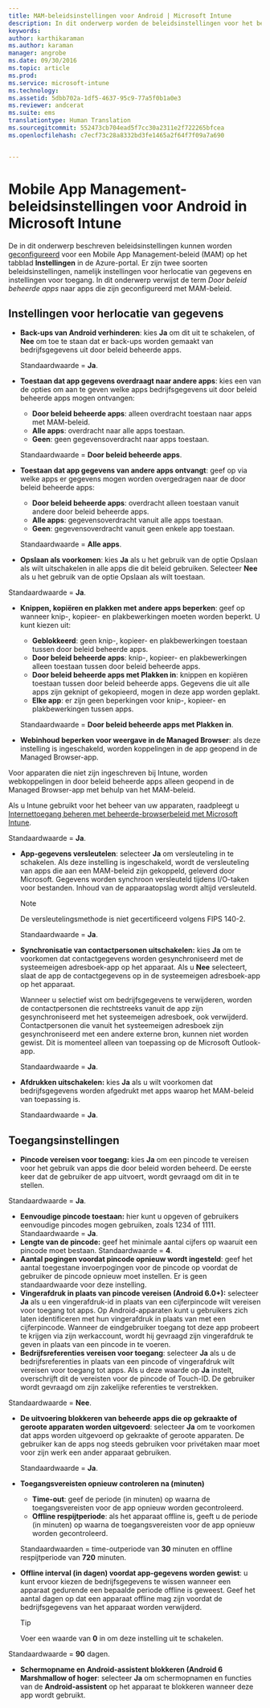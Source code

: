 ```yaml
---
title: MAM-beleidsinstellingen voor Android | Microsoft Intune
description: In dit onderwerp worden de beleidsinstellingen voor het beheren van mobiele apps voor Adroid-apparaten beschreven.
keywords: 
author: karthikaraman
ms.author: karaman
manager: angrobe
ms.date: 09/30/2016
ms.topic: article
ms.prod: 
ms.service: microsoft-intune
ms.technology: 
ms.assetid: 5dbb702a-1df5-4637-95c9-77a5f0b1a0e3
ms.reviewer: andcerat
ms.suite: ems
translationtype: Human Translation
ms.sourcegitcommit: 552473cb704ead5f7cc30a2311e2f722265bfcea
ms.openlocfilehash: c7ecf73c28a8332bd3fe1465a2f64f7f09a7a690


---
```


# <a name="android-mobile-app-management-policy-settings-in-microsoft-intune"></a>Mobile App Management-beleidsinstellingen voor Android in Microsoft Intune
De in dit onderwerp beschreven beleidsinstellingen kunnen worden [geconfigureerd](create-and-deploy-mobile-app-management-policies-with-microsoft-intune.md) voor een Mobile App Management-beleid (MAM) op het tabblad **Instellingen** in de Azure-portal.
Er zijn twee soorten beleidsinstellingen, namelijk instellingen voor herlocatie van gegevens en instellingen voor toegang. In dit onderwerp verwijst de term *Door beleid beheerde apps* naar apps die zijn geconfigureerd met MAM-beleid.

##  <a name="data-relocation-settings"></a>Instellingen voor herlocatie van gegevens

- **Back-ups van Android verhinderen**: kies **Ja** om dit uit te schakelen, of **Nee** om toe te staan dat er back-ups worden gemaakt van bedrijfsgegevens uit door beleid beheerde apps.

  Standaardwaarde = **Ja**.
- **Toestaan dat app gegevens overdraagt naar andere apps**: kies een van de opties om aan te geven welke apps bedrijfsgegevens uit door beleid beheerde apps mogen ontvangen:
  -   **Door beleid beheerde apps**: alleen overdracht toestaan naar apps met MAM-beleid.
  -   **Alle apps**: overdracht naar alle apps toestaan.
  -   **Geen**: geen gegevensoverdracht naar apps toestaan.

  Standaardwaarde = **Door beleid beheerde apps**.
- **Toestaan dat app gegevens van andere apps ontvangt**: geef op via welke apps er gegevens mogen worden overgedragen naar de door beleid beheerde apps:
  -   **Door beleid beheerde apps**: overdracht alleen toestaan vanuit andere door beleid beheerde apps.
  -   **Alle apps**: gegevensoverdracht vanuit alle apps toestaan.
  -   **Geen**: gegevensoverdracht vanuit geen enkele app toestaan.

  Standaardwaarde = **Alle apps**.

-   **Opslaan als voorkomen**: kies **Ja** als u het gebruik van de optie Opslaan als wilt uitschakelen in alle apps die dit beleid gebruiken. Selecteer **Nee** als u het gebruik van de optie Opslaan als wilt toestaan.

  Standaardwaarde = **Ja**.
- **Knippen, kopiëren en plakken met andere apps beperken**: geef op wanneer knip-, kopieer- en plakbewerkingen moeten worden beperkt. U kunt kiezen uit:
  -   **Geblokkeerd**: geen knip-, kopieer- en plakbewerkingen toestaan tussen door beleid beheerde apps.
  -   **Door beleid beheerde apps**: knip-, kopieer- en plakbewerkingen alleen toestaan tussen door beleid beheerde apps.
  -   **Door beleid beheerde apps met Plakken in**: knippen en kopiëren toestaan tussen door beleid beheerde apps. Gegevens die uit alle apps zijn geknipt of gekopieerd, mogen in deze app worden geplakt.
  -   **Elke app**: er zijn geen beperkingen voor knip-, kopieer- en plakbewerkingen tussen apps.

  Standaardwaarde = **Door beleid beheerde apps met Plakken in**.
-   **Webinhoud beperken voor weergave in de Managed Browser**: als deze instelling is ingeschakeld, worden koppelingen in de app geopend in de Managed Browser-app.

  Voor apparaten die niet zijn ingeschreven bij Intune, worden webkoppelingen in door beleid beheerde apps alleen geopend in de Managed Browser-app met behulp van het MAM-beleid.

  Als u Intune gebruikt voor het beheer van uw apparaten, raadpleegt u [Internettoegang beheren met beheerde-browserbeleid met Microsoft Intune](manage-internet-access-using-managed-browser-policies.md).

  Standaardwaarde = **Ja**.
- **App-gegevens versleutelen**: selecteer **Ja** om versleuteling in te schakelen. Als deze instelling is ingeschakeld, wordt de versleuteling van apps die aan een MAM-beleid zijn gekoppeld, geleverd door Microsoft. Gegevens worden synchroon versleuteld tijdens I/O-taken voor bestanden. Inhoud van de apparaatopslag wordt altijd versleuteld.
  >[!NOTE]
  >De versleutelingsmethode is niet gecertificeerd volgens FIPS 140-2.

  Standaardwaarde = **Ja**.

- **Synchronisatie van contactpersonen uitschakelen:** kies **Ja** om te voorkomen dat contactgegevens worden gesynchroniseerd met de systeemeigen adresboek-app op het apparaat. Als u **Nee** selecteert, slaat de app de contactgegevens op in de systeemeigen adresboek-app op het apparaat.

  Wanneer u selectief wist om bedrijfsgegevens te verwijderen, worden de contactpersonen die rechtstreeks vanuit de app zijn gesynchroniseerd met het systeemeigen adresboek, ook verwijderd. Contactpersonen die vanuit het systeemeigen adresboek zijn gesynchroniseerd met een andere externe bron, kunnen niet worden gewist. Dit is momenteel alleen van toepassing op de Microsoft Outlook-app.

  Standaardwaarde = **Ja**.
- **Afdrukken uitschakelen:** kies **Ja** als u wilt voorkomen dat bedrijfsgegevens worden afgedrukt met apps waarop het MAM-beleid van toepassing is.

  Standaardwaarde = **Ja**.

##  <a name="access-settings"></a>Toegangsinstellingen

- **Pincode vereisen voor toegang:** kies **Ja** om een pincode te vereisen voor het gebruik van apps die door beleid worden beheerd. De eerste keer dat de gebruiker de app uitvoert, wordt gevraagd om dit in te stellen.

 Standaardwaarde = **Ja**.

 -  **Eenvoudige pincode toestaan:** hier kunt u opgeven of gebruikers eenvoudige pincodes mogen gebruiken, zoals 1234 of 1111. Standaardwaarde = **Ja**.
 - **Lengte van de pincode:** geef het minimale aantal cijfers op waaruit een pincode moet bestaan. Standaardwaarde = **4**.
 - **Aantal pogingen voordat pincode opnieuw wordt ingesteld**: geef het aantal toegestane invoerpogingen voor de pincode op voordat de gebruiker de pincode opnieuw moet instellen. Er is geen standaardwaarde voor deze instelling.
 - **Vingerafdruk in plaats van pincode vereisen (Android 6.0+):** selecteer **Ja** als u een vingerafdruk-id in plaats van een cijferpincode wilt vereisen voor toegang tot apps.
 Op Android-apparaten kunt u gebruikers zich laten identificeren met hun vingerafdruk in plaats van met een cijferpincode. Wanneer de eindgebruiker toegang tot deze app probeert te krijgen via zijn werkaccount, wordt hij gevraagd zijn vingerafdruk te geven in plaats van een pincode in te voeren.
 - **Bedrijfsreferenties vereisen voor toegang**: selecteer **Ja** als u de bedrijfsreferenties in plaats van een pincode of vingerafdruk wilt vereisen voor toegang tot apps. Als u deze waarde op **Ja** instelt, overschrijft dit de vereisten voor de pincode of Touch-ID. De gebruiker wordt gevraagd om zijn zakelijke referenties te verstrekken.

  Standaardwaarde = **Nee**.
- **De uitvoering blokkeren van beheerde apps die op gekraakte of geroote apparaten worden uitgevoerd**: selecteer **Ja** om te voorkomen dat apps worden uitgevoerd op gekraakte of geroote apparaten. De gebruiker kan de apps nog steeds gebruiken voor privétaken maar moet voor zijn werk een ander apparaat gebruiken.

  Standaardwaarde = **Ja**.
- **Toegangsvereisten opnieuw controleren na (minuten)**
  -   **Time-out**: geef de periode (in minuten) op waarna de toegangsvereisten voor de app opnieuw worden gecontroleerd.
  -   **Offline respijtperiode**: als het apparaat offline is, geeft u de periode (in minuten) op waarna de toegangsvereisten voor de app opnieuw worden gecontroleerd.

  Standaardwaarden = time-outperiode van **30** minuten en offline respijtperiode van **720** minuten.

-   **Offline interval (in dagen) voordat app-gegevens worden gewist**: u kunt ervoor kiezen de bedrijfsgegevens te wissen wanneer een apparaat gedurende een bepaalde periode offline is geweest.  Geef het aantal dagen op dat een apparaat offline mag zijn voordat de bedrijfsgegevens van het apparaat worden verwijderd.

    >[!TIP]
    >Voer een waarde van **0** in om deze instelling uit te schakelen.

  Standaardwaarde = **90** dagen.
- **Schermopname en Android-assistent blokkeren (Android 6 Marshmallow of hoger**: selecteer **Ja** om schermopnamen en functies van de **Android-assistent** op het apparaat te blokkeren wanneer deze app wordt gebruikt.



<!--HONumber=Oct16_HO4-->


